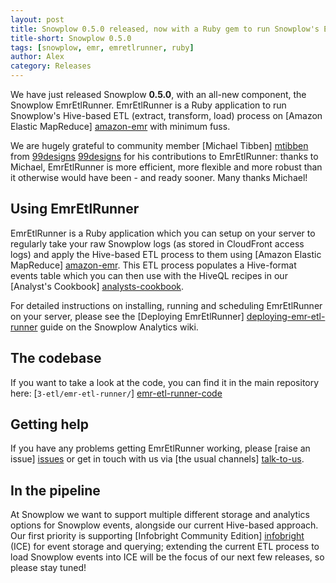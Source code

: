 ```yaml
---
layout: post
title: Snowplow 0.5.0 released, now with a Ruby gem to run Snowplow's ETL process on Amazon EMR
title-short: Snowplow 0.5.0
tags: [snowplow, emr, emretlrunner, ruby]
author: Alex
category: Releases
---
```


We have just released Snowplow **0.5.0**, with an all-new component, the Snowplow EmrEtlRunner. EmrEtlRunner is a Ruby application to run Snowplow's Hive-based ETL (extract, transform, load) process on [Amazon Elastic MapReduce] [amazon-emr] with minimum fuss.

We are hugely grateful to community member [Michael Tibben] [mtibben] from [99designs] [99designs] for his contributions to EmrEtlRunner: thanks to Michael, EmrEtlRunner is more efficient, more flexible and more robust than it otherwise would have been - and ready sooner. Many thanks Michael!

## Using EmrEtlRunner

EmrEtlRunner is a Ruby application which you can setup on your server to regularly take your raw Snowplow logs (as stored in CloudFront access logs) and apply the Hive-based ETL process to them using [Amazon Elastic MapReduce] [amazon-emr]. This ETL process populates a Hive-format events table which you can then use with the HiveQL recipes in our [Analyst's Cookbook] [analysts-cookbook].

For detailed instructions on installing, running and scheduling EmrEtlRunner on your server, please see the [Deploying EmrEtlRunner] [deploying-emr-etl-runner] guide on the Snowplow Analytics wiki.

<!--more-->

## The codebase

If you want to take a look at the code, you can find it in the main repository here: [`3-etl/emr-etl-runner/`] [emr-etl-runner-code]

## Getting help

If you have any problems getting EmrEtlRunner working, please [raise an issue] [issues] or get in touch with us via [the usual channels] [talk-to-us].

## In the pipeline

At Snowplow we want to support multiple different storage and analytics options for Snowplow events, alongside our current Hive-based approach. Our first priority is supporting [Infobright Community Edition] [infobright] (ICE) for event storage and querying; extending the current ETL process to load Snowplow events into ICE will be the focus of our next few releases, so please stay tuned!  

[amazon-emr]: http://aws.amazon.com/elasticmapreduce/
[mtibben]: https://github.com/mtibben
[99designs]: http://99designs.com

[analysts-cookbook]: http://snowplowanalytics.com/analytics/index.html
[deploying-emr-etl-runner]: https://github.com/snowplow/snowplow/wiki/Deploying-EmrEtlRunner

[emr-etl-runner-code]: https://github.com/snowplow/snowplow/tree/master/3-etl/emr-etl-runner

[issues]: https://github.com/snowplow/snowplow/issues
[talk-to-us]: https://github.com/snowplow/snowplow/wiki/Talk-to-us

[infobright]: http://www.infobright.org/

